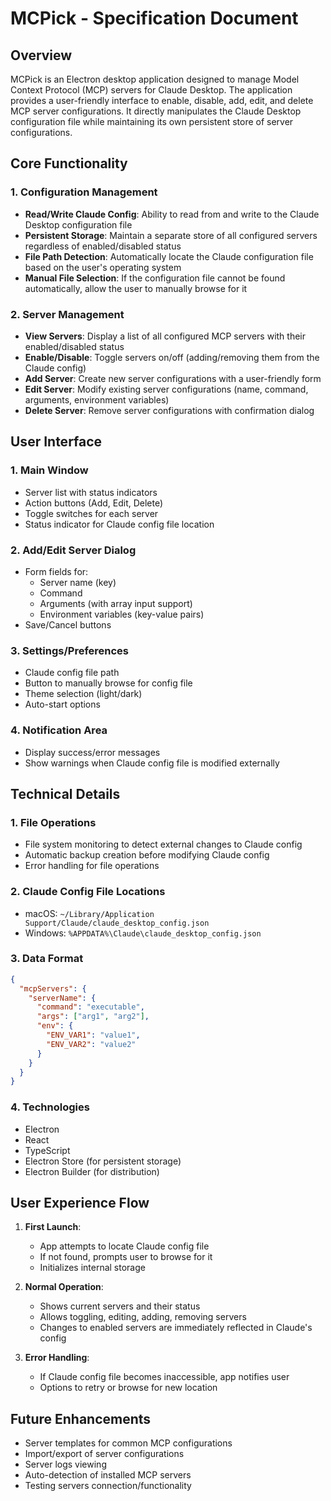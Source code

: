 # MCPick - Specification Document

## Overview
MCPick is an Electron desktop application designed to manage Model Context Protocol (MCP) servers for Claude Desktop. The application provides a user-friendly interface to enable, disable, add, edit, and delete MCP server configurations. It directly manipulates the Claude Desktop configuration file while maintaining its own persistent store of server configurations.

## Core Functionality

### 1. Configuration Management
- **Read/Write Claude Config**: Ability to read from and write to the Claude Desktop configuration file
- **Persistent Storage**: Maintain a separate store of all configured servers regardless of enabled/disabled status
- **File Path Detection**: Automatically locate the Claude configuration file based on the user's operating system
- **Manual File Selection**: If the configuration file cannot be found automatically, allow the user to manually browse for it

### 2. Server Management
- **View Servers**: Display a list of all configured MCP servers with their enabled/disabled status
- **Enable/Disable**: Toggle servers on/off (adding/removing them from the Claude config)
- **Add Server**: Create new server configurations with a user-friendly form
- **Edit Server**: Modify existing server configurations (name, command, arguments, environment variables)
- **Delete Server**: Remove server configurations with confirmation dialog

## User Interface

### 1. Main Window
- Server list with status indicators
- Action buttons (Add, Edit, Delete)
- Toggle switches for each server
- Status indicator for Claude config file location

### 2. Add/Edit Server Dialog
- Form fields for:
  - Server name (key)
  - Command
  - Arguments (with array input support)
  - Environment variables (key-value pairs)
- Save/Cancel buttons

### 3. Settings/Preferences
- Claude config file path
- Button to manually browse for config file
- Theme selection (light/dark)
- Auto-start options

### 4. Notification Area
- Display success/error messages
- Show warnings when Claude config file is modified externally

## Technical Details

### 1. File Operations
- File system monitoring to detect external changes to Claude config
- Automatic backup creation before modifying Claude config
- Error handling for file operations

### 2. Claude Config File Locations
- macOS: `~/Library/Application Support/Claude/claude_desktop_config.json`
- Windows: `%APPDATA%\Claude\claude_desktop_config.json`

### 3. Data Format
```json
{
  "mcpServers": {
    "serverName": {
      "command": "executable",
      "args": ["arg1", "arg2"],
      "env": {
        "ENV_VAR1": "value1",
        "ENV_VAR2": "value2"
      }
    }
  }
}
```

### 4. Technologies
- Electron
- React
- TypeScript
- Electron Store (for persistent storage)
- Electron Builder (for distribution)

## User Experience Flow

1. **First Launch**:
   - App attempts to locate Claude config file
   - If not found, prompts user to browse for it
   - Initializes internal storage

2. **Normal Operation**:
   - Shows current servers and their status
   - Allows toggling, editing, adding, removing servers
   - Changes to enabled servers are immediately reflected in Claude's config

3. **Error Handling**:
   - If Claude config file becomes inaccessible, app notifies user
   - Options to retry or browse for new location

## Future Enhancements
- Server templates for common MCP configurations
- Import/export of server configurations
- Server logs viewing
- Auto-detection of installed MCP servers
- Testing servers connection/functionality 